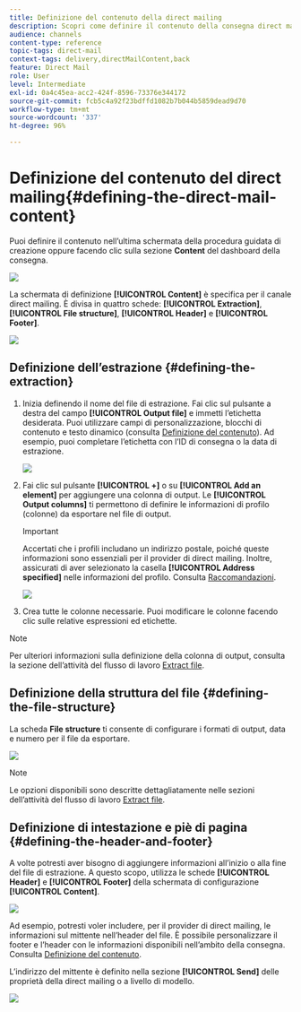 ```yaml
---
title: Definizione del contenuto della direct mailing
description: Scopri come definire il contenuto della consegna direct mailing.
audience: channels
content-type: reference
topic-tags: direct-mail
context-tags: delivery,directMailContent,back
feature: Direct Mail
role: User
level: Intermediate
exl-id: 0a4c45ea-acc2-424f-8596-73376e344172
source-git-commit: fcb5c4a92f23bdffd1082b7b044b5859dead9d70
workflow-type: tm+mt
source-wordcount: '337'
ht-degree: 96%

---
```


# Definizione del contenuto del direct mailing{#defining-the-direct-mail-content}

Puoi definire il contenuto nell’ultima schermata della procedura guidata di creazione oppure facendo clic sulla sezione **Content** del dashboard della consegna.

![](assets/direct_mail_6.png)

La schermata di definizione **[!UICONTROL Content]** è specifica per il canale direct mailing. È divisa in quattro schede: **[!UICONTROL Extraction]**, **[!UICONTROL File structure]**, **[!UICONTROL Header]** e **[!UICONTROL Footer]**.

![](assets/direct_mail_11.png)

## Definizione dell’estrazione {#defining-the-extraction}

1. Inizia definendo il nome del file di estrazione. Fai clic sul pulsante a destra del campo **[!UICONTROL Output file]** e immetti l’etichetta desiderata. Puoi utilizzare campi di personalizzazione, blocchi di contenuto e testo dinamico (consulta [Definizione del contenuto](../../designing/using/personalization.md#example-email-personalization)). Ad esempio, puoi completare l’etichetta con l’ID di consegna o la data di estrazione.

   ![](assets/direct_mail_12.png)

1. Fai clic sul pulsante **[!UICONTROL +]** o su **[!UICONTROL Add an element]** per aggiungere una colonna di output. Le **[!UICONTROL Output columns]** ti permettono di definire le informazioni di profilo (colonne) da esportare nel file di output.

   >[!IMPORTANT]
   >
   >Accertati che i profili includano un indirizzo postale, poiché queste informazioni sono essenziali per il provider di direct mailing. Inoltre, assicurati di aver selezionato la casella **[!UICONTROL Address specified]** nelle informazioni del profilo. Consulta [Raccomandazioni](../../channels/using/about-direct-mail.md#recommendations).

   ![](assets/direct_mail_13.png)

1. Crea tutte le colonne necessarie. Puoi modificare le colonne facendo clic sulle relative espressioni ed etichette.

>[!NOTE]
>
>Per ulteriori informazioni sulla definizione della colonna di output, consulta la sezione dell’attività del flusso di lavoro [Extract file](../../automating/using/extract-file.md).

## Definizione della struttura del file {#defining-the-file-structure}

La scheda **File structure** ti consente di configurare i formati di output, data e numero per il file da esportare.

![](assets/direct_mail_14.png)

>[!NOTE]
>
>Le opzioni disponibili sono descritte dettagliatamente nelle sezioni dell’attività del flusso di lavoro [Extract file](../../automating/using/extract-file.md).

## Definizione di intestazione e piè di pagina {#defining-the-header-and-footer}

A volte potresti aver bisogno di aggiungere informazioni all’inizio o alla fine del file di estrazione. A questo scopo, utilizza le schede **[!UICONTROL Header]** e **[!UICONTROL Footer]** della schermata di configurazione **[!UICONTROL Content]**.

![](assets/direct_mail_7.png)

Ad esempio, potresti voler includere, per il provider di direct mailing, le informazioni sul mittente nell’header del file. È possibile personalizzare il footer e l’header con le informazioni disponibili nell’ambito della consegna. Consulta [Definizione del contenuto](../../designing/using/personalization.md#example-email-personalization).

L’indirizzo del mittente è definito nella sezione **[!UICONTROL Send]** delle proprietà della direct mailing o a livello di modello.

![](assets/direct_mail_24.png)

